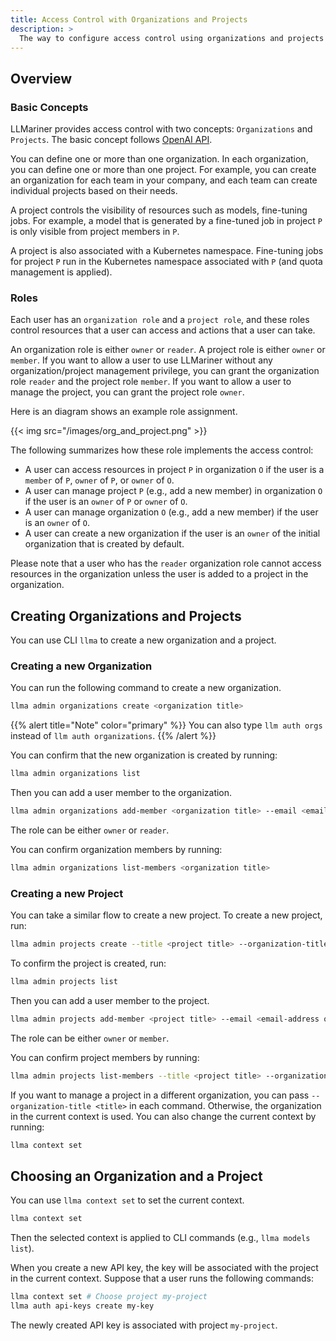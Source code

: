 ```yaml
---
title: Access Control with Organizations and Projects
description: >
  The way to configure access control using organizations and projects
---
```


## Overview

### Basic Concepts

LLMariner provides access control with two concepts: `Organizations` and `Projects`. The basic concept follows [OpenAI API](https://help.openai.com/en/articles/9186755-managing-your-work-in-the-api-platform-with-projects).

You can define one or more than one organization. In each organization, you can define one or more than one project. For example, you can create an organization for each team in your company, and each team can create individual projects based on their needs.

A project controls the visibility of resources such as models, fine-tuning jobs. For example, a model that is generated by a fine-tuned job in project `P` is only visible from project members in `P`.

A project is also associated with a Kubernetes namespace. Fine-tuning jobs for project `P` run in the Kubernetes namespace associated with `P` (and quota management is applied).

### Roles

Each user has an `organization role` and a `project role`, and these roles control resources that a user can access and actions that a user can take.

An organization role is either `owner` or `reader`. A project role is either `owner` or `member`. If you want to allow a user to use LLMariner without any organization/project management privilege, you can grant the organization role `reader` and the project role `member`. If you want to allow a user to manage the project, you can grant the project role `owner`.

Here is an diagram shows an example role assignment.

{{< img src="/images/org_and_project.png" >}}

The following summarizes how these role implements the access control:

-   A user can access resources in project `P` in organization `O` if the user is a `member` of `P`, `owner` of `P`, or `owner` of `O`.
-   A user can manage project `P` (e.g., add a new member) in organization `O` if the user is an `owner` of `P` or `owner` of `O`.
-   A user can manage organization `O` (e.g., add a new member) if the user is an `owner` of `O`.
-   A user can create a new organization if the user is an `owner` of the initial organization that is created by default.

Please note that a user who has the `reader` organization role cannot access resources in the organization unless the user is added to a project in the organization.

## Creating Organizations and Projects

You can use CLI `llma` to create a new organization and a project.

### Creating a new Organization

You can run the following command to create a new organization.

``` bash
llma admin organizations create <organization title>
```

{{% alert title="Note" color="primary" %}}
You can also type `llm auth orgs` instead of `llm auth organizations`.
{{% /alert %}}

You can confirm that the new organization is created by running:

``` bash
llma admin organizations list
```

Then you can add a user member to the organization.

``` bash
llma admin organizations add-member <organization title> --email <email-address of the member> --role <role>
```

The role can be either `owner` or `reader`.

You can confirm organization members by running:

``` bash
llma admin organizations list-members <organization title>
```

### Creating a new Project

You can take a similar flow to create a new project. To create a new project, run:

``` bash
llma admin projects create --title <project title> --organization-title <organization title>
```

To confirm the project is created, run:

``` bash
llma admin projects list
```

Then you can add a user member to the project.

``` bash
llma admin projects add-member <project title> --email <email-address of the member> --role <role>
```

The role can be either `owner` or `member`.

You can confirm project members by running:

``` bash
llma admin projects list-members --title <project title> --organization-title <organization title>
```

If you want to manage a project in a different organization, you can pass `--organization-title <title>` in each command. Otherwise, the organization in the current context is used. You can also change the current context by running:

``` bash
llma context set
```

## Choosing an Organization and a Project

You can use `llma context set` to set the current context.

``` bash
llma context set
```

Then the selected context is applied to CLI commands (e.g., `llma models list`).

When you create a new API key, the key will be associated with the project in the current context. Suppose that a user runs the following commands:

``` bash
llma context set # Choose project my-project
llma auth api-keys create my-key
```

The newly created API key is associated with project `my-project`.
